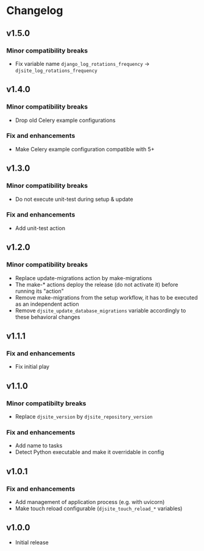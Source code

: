 # Changelog

## v1.5.0

### Minor compatibility breaks

- Fix variable name `django_log_rotations_frequency` -> `djsite_log_rotations_frequency`

## v1.4.0

### Minor compatibility breaks

- Drop old Celery example configurations

### Fix and enhancements

- Make Celery example configuration compatible with 5+

## v1.3.0

### Minor compatibility breaks

- Do not execute unit-test during setup & update

### Fix and enhancements

- Add unit-test action

## v1.2.0

### Minor compatibility breaks

- Replace update-migrations action by make-migrations
- The make-* actions deploy the release (do not activate it) before running its "action"
- Remove make-migrations from the setup workflow, it has to be executed as an independent action
- Remove `djsite_update_database_migrations` variable accordingly to these behavioral changes

## v1.1.1

### Fix and enhancements

- Fix initial play

## v1.1.0

### Minor compatibilty breaks

- Replace `djsite_version` by `djsite_repository_version`

### Fix and enhancements

- Add name to tasks
- Detect Python executable and make it overridable in config

## v1.0.1

### Fix and enhancements

- Add management of application process (e.g. with uvicorn)
- Make touch reload configurable (`djsite_touch_reload_*` variables)

## v1.0.0

- Initial release
